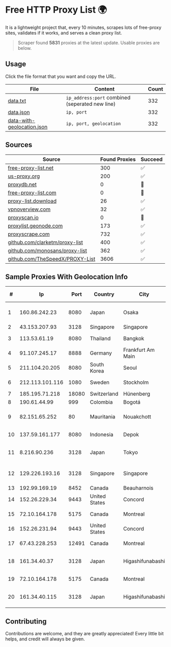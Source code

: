 
# Free HTTP Proxy List 🌍

It is a lightweight project that, every 10 minutes, scrapes lots of free-proxy sites, validates if it works, and serves a clean proxy list.


> Scraper found **5831** proxies at the latest update. Usable proxies are below.

## Usage

Click the file format that you want and copy the URL.


|File|Content|Count|
|----|-------|-----|
|[data.txt](https://raw.githubusercontent.com/themiralay/Proxy-List-World/master/data.txt)|`ip_address:port` combined (seperated new line)|332|
|[data.json](https://raw.githubusercontent.com/themiralay/Proxy-List-World/master/data.json)|`ip, port`|332|
|[data-with-geolocation.json](https://raw.githubusercontent.com/themiralay/Proxy-List-World/master/data-with-geolocation.json)|`ip, port, geolocation`|332|

## Sources

|Source|Found Proxies|Succeed|
|------|-------------|-------|
|[free-proxy-list.net](https://free-proxy-list.net)|300|✅|
|[us-proxy.org](https://www.us-proxy.org)|200|✅|
|[proxydb.net](http://proxydb.net)|0|🚫|
|[free-proxy-list.com](https://free-proxy-list.com/?page=&port=&type%5B%5D=http&type%5B%5D=https&up_time=0&search=Search)|0|🚫|
|[proxy-list.download](https://www.proxy-list.download/HTTP)|26|✅|
|[vpnoverview.com](https://vpnoverview.com/privacy/anonymous-browsing/free-proxy-servers)|32|✅|
|[proxyscan.io](https://www.proxyscan.io)|0|🚫|
|[proxylist.geonode.com](https://proxylist.geonode.com/api/proxy-list?limit=300&page=1&sort_by=lastChecked&sort_type=desc&protocols=http,https)|173|✅|
|[proxyscrape.com](https://api.proxyscrape.com/v2/?request=displayproxies&protocol=http&timeout=10000&country=all&ssl=all&anonymity=all)|732|✅|
|[github.com/clarketm/proxy-list](https://raw.githubusercontent.com/clarketm/proxy-list/master/proxy-list-raw.txt)|400|✅|
|[github.com/monosans/proxy-list](https://raw.githubusercontent.com/monosans/proxy-list/main/proxies/http.txt)|362|✅|
|[github.com/TheSpeedX/PROXY-List](https://raw.githubusercontent.com/TheSpeedX/PROXY-List/master/http.txt)|3606|✅|


## Sample Proxies With Geolocation Info

|#|Ip|Port|Country|City|Internet Service Provider|
|-|--|----|-------|----|-------------------------|
|1|160.86.242.23|8080|Japan|Osaka|Sony Network Communications Inc|
|2|43.153.207.93|3128|Singapore|Singapore|Aceville Pte.ltd|
|3|113.53.61.19|8080|Thailand|Bangkok|TOT Public Company Limited|
|4|91.107.245.17|8888|Germany|Frankfurt Am Main|Hetzner Online AG|
|5|211.104.20.205|8080|South Korea|Seoul|Korea Telecom|
|6|212.113.101.116|1080|Sweden|Stockholm|Aeza International LTD|
|7|185.195.71.218|18080|Switzerland|Hünenberg|Datasource AG|
|8|190.61.44.99|999|Colombia|Bogotá|Ufinet Panama S.A.|
|9|82.151.65.252|80|Mauritania|Nouakchott|Mauritanian Telecommunication Company|
|10|137.59.161.177|8080|Indonesia|Depok|PT SumberKoneksi Indotelematika|
|11|8.216.90.236|3128|Japan|Tokyo|Alibaba (US) Technology Co., Ltd.|
|12|129.226.193.16|3128|Singapore|Singapore|Tencent Cloud Computing (Beijing) Co|
|13|192.99.169.19|8452|Canada|Beauharnois|OVH SAS|
|14|152.26.229.34|9443|United States|Concord|MCNC|
|15|72.10.164.178|5175|Canada|Montreal|GloboTech Communications|
|16|152.26.231.94|9443|United States|Concord|MCNC|
|17|67.43.228.253|12491|Canada|Montreal|GloboTech Communications|
|18|161.34.40.37|3128|Japan|Higashifunabashi|NTT PC Communications, Inc.|
|19|72.10.164.178|5175|Canada|Montreal|GloboTech Communications|
|20|161.34.40.115|3128|Japan|Higashifunabashi|NTT PC Communications, Inc.|



## Contributing

Contributions are welcome, and they are greatly appreciated! Every
little bit helps, and credit will always be given.

